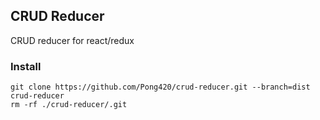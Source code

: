 ## CRUD Reducer

CRUD reducer for react/redux

### Install

```
git clone https://github.com/Pong420/crud-reducer.git --branch=dist crud-reducer
rm -rf ./crud-reducer/.git
```
